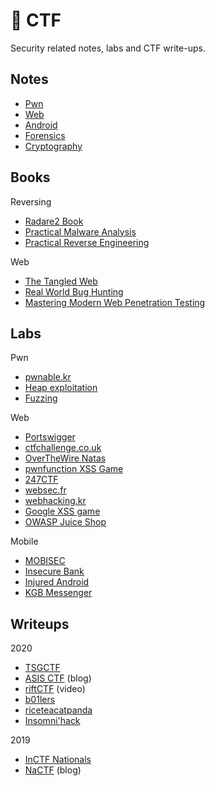 # 🚩 CTF

Security related notes, labs and CTF write-ups.

## Notes

- [Pwn](notes/pwn.md)
- [Web](notes/web.md)
- [Android](notes/android.md)
- [Forensics](notes/forensics.md)
- [Cryptography](notes/crypto.md)

## Books

Reversing

- [Radare2 Book](books/r2)
- [Practical Malware Analysis](books/malware)
- [Practical Reverse Engineering](books/pre)

Web

- [The Tangled Web](books/tangled.md)
- [Real World Bug Hunting](books/rwbh.md)
- [Mastering Modern Web Penetration Testing](books/mmwpt)

## Labs

Pwn

- [pwnable.kr](labs/pwn/pwnable.kr)
- [Heap exploitation](labs/pwn/heap)
- [Fuzzing](labs/pwn/fuzzing)

Web

- [Portswigger](labs/web/portswigger)
- [ctfchallenge.co.uk](labs/web/ctfchallenge.co.uk)
- [OverTheWire Natas](labs/web/natas)
- [pwnfunction XSS Game](labs/web/pwnfunction)
- [247CTF](labs/web/247ctf)
- [websec.fr](labs/web/websec.fr)
- [webhacking.kr](labs/web/webhacking.kr)
- [Google XSS game](labs/web/xss_game)
- [OWASP Juice Shop](labs/web/juice-shop)

Mobile

- [MOBISEC](https://github.com/abhaynayar/mobisec)
- [Insecure Bank](labs/mobile/insecure_bank)
- [Injured Android](labs/mobile/injured_android)
- [KGB Messenger](labs/mobile/kgb)

## Writeups

2020
- [TSGCTF](writeups/tsg20.txt)
- [ASIS CTF](https://abhaynayar.com/blog/asis.html) (blog)
- [riftCTF](https://youtu.be/K5YnRLG6Cr8) (video)
- [b01lers](writeups/b01lers20)
- [riceteacatpanda](writeups/rtcp20.md)
- [Insomni'hack](writeups/insomnihack20.md)

2019
- [InCTF Nationals](writeups/inctfn19.md)
- [NaCTF](https://abhaynayar.com/blog/fmt.html) (blog)

